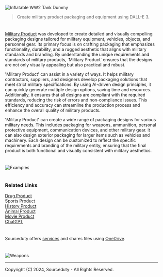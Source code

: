![Inflatable WW2 Tank Dummy](https://github.com/sourceduty/Military_Product/assets/123030236/676f0ca9-5b51-49e2-a6b4-2d9ea9779d36)

> Create military product packaging and equipment using DALL-E 3.

#

[Military Product](https://chatgpt.com/g/g-lbdapKZ2f-military-product) was developed to create detailed and visually compelling packaging designs tailored for military equipment, vehicles, objects, and personnel gear. Its primary focus is on crafting packaging that emphasizes functionality, durability, and a rugged aesthetic that aligns with military standards and branding. By understanding the unique requirements and standards of military products, 'Military Product' ensures that the designs are not only visually appealing but also practical and robust.

'Military Product' can assist in a variety of ways. It helps military contractors, suppliers, and designers develop packaging solutions that meet strict military specifications. By using AI-driven design principles, it can quickly generate multiple design options, saving time and resources. Additionally, it ensures that all designs are compliant with the required standards, reducing the risk of errors and non-compliance issues. This efficiency and accuracy can streamline the production process and enhance the overall quality of military products.

'Military Product' can create a wide range of packaging designs for various military needs. This includes packaging for weapons, ammunition, personal protective equipment, communication devices, and other military gear. It can also design exterior packaging for larger items such as vehicles and machinery. Each design can be customized to reflect the specific requirements and branding of the military entity, ensuring that the final product is both functional and visually consistent with military aesthetics.

#

![Examples](https://github.com/sourceduty/Military_Product/assets/123030236/1cd2d507-8811-4ab0-983c-11080bd9e396)

#
### Related Links

[Drug Product](https://github.com/sourceduty/Drug_Product)
<br>
[Sports Product](https://github.com/sourceduty/Sports_Product)
<br>
[History Product](https://github.com/sourceduty/History_Product)
<br>
[Animal Product](https://github.com/sourceduty/Animal_Product)
<br>
[Movie Product](https://github.com/sourceduty/Movie_Product)
<br>
[ChatGPT](https://github.com/sourceduty/ChatGPT)

#

Sourceduty offers [services](https://github.com/sourceduty/Sourceduty_Services) and shares files using <a href="https://1drv.ms/u/s!AumZxqj6wFkfhxSi1JbL7tJmhDCR?e=Rp0Jnr">OneDrive</a>.

#

![Weapons](https://github.com/sourceduty/Military_Product/assets/123030236/e16562a7-5cc7-4143-ab6e-16bc836264f4)

***
Copyright (C) 2024, Sourceduty - All Rights Reserved.

